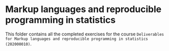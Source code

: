 # Markup languages and reproducible programming in statistics

This folder contains all the completed exercises for the course `Deliverables for Markup languages and reproducible programming in statistics (202000010)`.


